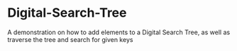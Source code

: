 # Digital-Search-Tree
A demonstration on how to add elements to a Digital Search Tree, as well as traverse the tree and search for given keys
